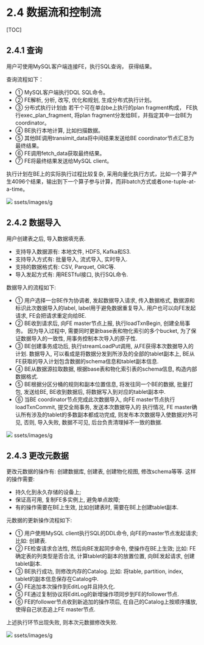 # 2.4 数据流和控制流

\[TOC\]

## 2.4.1 查询

用户可使用MySQL客户端连接FE，执行SQL查询， 获得结果。

查询流程如下：

* ① MySQL客户端执行DQL SQL命令。
* ② FE解析, 分析, 改写, 优化和规划, 生成分布式执行计划。
* ③ 分布式执行计划由 若干个可在单台be上执行的plan fragment构成， FE执行exec\_plan\_fragment, 将plan fragment分发给BE，并指定其中一台BE为coordinator。
* ④ BE执行本地计算, 比如扫描数据。
* ⑤ 其他BE调用transimit\_data将中间结果发送给BE coordinator节点汇总为最终结果。
* ⑥ FE调用fetch\_data获取最终结果。
* ⑦ FE将最终结果发送给MySQL client。

执行计划在BE上的实际执行过程比较复杂, 采用向量化执行方式，比如一个算子产生4096个结果，输出到下一个算子参与计算，而非batch方式或者one-tuple-at-a-time。

![](../.gitbook/assets/2.4.1-1.png)
ssets/images/g

## 2.4.2 数据导入

用户创建表之后, 导入数据填充表.

* 支持导入数据源有: 本地文件, HDFS, Kafka和S3.
* 支持导入方式有: 批量导入, 流式导入, 实时导入.
* 支持的数据格式有: CSV, Parquet, ORC等.
* 导入发起方式有: 用RESTful接口, 执行SQL命令.

数据导入的流程如下:

* ① 用户选择一台BE作为协调者, 发起数据导入请求, 传入数据格式, 数据源和标识此次数据导入的label, label用于避免数据重复导入. 用户也可以向FE发起请求, FE会把请求重定向给BE.
* ② BE收到请求后, 向FE master节点上报, 执行loadTxnBegin, 创建全局事务。 因为导入过程中, 需要同时更新base表和物化索引的多个bucket, 为了保证数据导入的一致性, 用事务控制本次导入的原子性.
* ③ BE创建事务成功后, 执行streamLoadPut调用, 从FE获得本次数据导入的计划. 数据导入, 可以看成是将数据分发到所涉及的全部的tablet副本上, BE从FE获取的导入计划包含数据的schema信息和tablet副本信息.
* ④ BE从数据源拉取数据, 根据base表和物化索引表的schema信息, 构造内部数据格式.
* ⑤ BE根据分区分桶的规则和副本位置信息, 将发往同一个BE的数据, 批量打包, 发送给BE, BE收到数据后, 将数据写入到对应的tablet副本中.
* ⑥ 当BE coordinator节点完成此次数据导入, 向FE master节点执行loadTxnCommit, 提交全局事务, 发送本次数据导入的 执行情况, FE master确认所有涉及的tablet的多数副本都成功完成, 则发布本次数据导入使数据对外可见, 否则, 导入失败, 数据不可见, 后台负责清理掉不一致的数据.

![](../.gitbook/assets/2.4.2-1.png)
ssets/images/g

## 2.4.3 更改元数据

更改元数据的操作有: 创建数据库, 创建表, 创建物化视图, 修改schema等等. 这样的操作需要:

* 持久化到永久存储的设备上;
* 保证高可用, 复制FE多实例上, 避免单点故障;
* 有的操作需要在BE上生效, 比如创建表时, 需要在BE上创建tablet副本.

元数据的更新操作流程如下:

* ① 用户使用MySQL client执行SQL的DDL命令, 向FE的master节点发起请求; 比如: 创建表.
* ② FE检查请求合法性, 然后向BE发起同步命令, 使操作在BE上生效; 比如: FE确定表的列类型是否合法, 计算tablet的副本的放置位置, 向BE发起请求, 创建tablet副本.
* ③ BE执行成功, 则修改内存的Catalog. 比如: 将table, partition, index, tablet的副本信息保存在Catalog中.
* ④ FE追加本次操作到EditLog并且持久化.
* ⑤ FE通过复制协议将EditLog的新增操作项同步到FE的follower节点.
* ⑥ FE的follower节点收到新追加的操作项后, 在自己的Catalog上按顺序播放, 使得自己状态追上FE master节点.

上述执行环节出现失败, 则本次元数据修改失败.

![](../.gitbook/assets/2.4.3-1.png)
ssets/images/g

